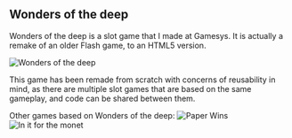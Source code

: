 ## Wonders of the deep

Wonders of the deep is a slot game that I made at Gamesys. It is actually a remake of an older Flash game, to an HTML5 version.

![Wonders of the deep]({{site.url}}{{site.baseurl}}/assets/img/2018/Jan/wotd.png)

This game has been remade from scratch with concerns of reusability in mind, as there are multiple slot games that are based on the same gameplay, and code can be shared between them.

Other games based on Wonders of the deep:
![Paper Wins]({{site.url}}{{site.baseurl}}/assets/img/2018/Jan/paper-wins.png)
![In it for the monet]({{site.url}}{{site.baseurl}}/assets/img/2018/Jan/in-it-for-the-monet.png)